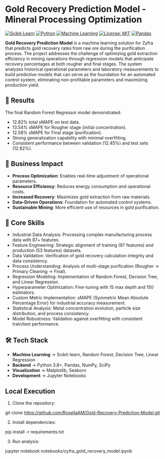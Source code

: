 # Gold Recovery Prediction Model - Mineral Processing Optimization

[![Scikit-Learn](https://img.shields.io/badge/Scikit--Learn-1.0%2B-orange?logo=scikit-learn)](https://scikit-learn.org/)
[![Python](https://img.shields.io/badge/Python-3.8%2B-blue?logo=python)](https://www.python.org/)
[![Machine Learning](https://img.shields.io/badge/Machine-Learning-blueviolet)]()
[![License: MIT](https://img.shields.io/badge/License-MIT-yellow.svg)](https://opensource.org/licenses/MIT)
[![Pandas](https://img.shields.io/badge/Pandas-1.0%252B-brightgreen)](https://pandas.pydata.org/)

**Gold Recovery Prediction Model** is a machine learning solution for Zyfra that predicts gold recovery rates from raw ore during the purification process. The project addresses the challenge of optimizing gold extraction efficiency in mining operations through regression models that anticipate recovery percentages at both rougher and final stages. The system analyzes historical operational parameters and laboratory measurements to build predictive models that can serve as the foundation for an automated control system, eliminating non-profitable parameters and maximizing production yield.

## 🚀 Results
The final Random Forest Regressor model demonstrated:
* 12.82% total sMAPE on test data.
* 13.54% sMAPE for Rougher stage (initial concentration).
* 12.58% sMAPE for Final stage (purification).
* Strong generalization capability with minimal overfitting.
* Consistent performance between validation (12.45%) and test sets (12.82%).

## 💼 Business Impact
* **Process Optimization**: Enables real-time adjustment of operational parameters.
* **Resource Efficiency**: Reduces energy consumption and operational costs.
* **Increased Recovery**: Maximizes gold extraction from raw materials.
* **Data-Driven Operations**: Foundation for automated control systems.
* **Sustainable Mining**: More efficient use of resources in gold purification.

## 🎯 Core Skills
* Industrial Data Analysis: Processing complex manufacturing process data with 87+ features.
* Feature Engineering: Strategic alignment of training (87 features) and production (53 features) datasets.
* Data Validation: Verification of gold recovery calculation integrity and data consistency.
* Process Understanding: Analysis of multi-stage purification (Rougher → Primary Cleaning → Final).
* Regression Modeling: Implementation of Random Forest, Decision Tree, and Linear Regression.
* Hyperparameter Optimization: Fine-tuning with 15 max depth and 150 estimators.
* Custom Metric Implementation: sMAPE (Symmetric Mean Absolute Percentage Error) for industrial accuracy measurement.
* Statistical Analysis: Metal concentration evolution, particle size distribution, and process consistency.
* Model Robustness: Validation against overfitting with consistent train/test performance.

## 🛠️ Tech Stack
* **Machine Learning** → Scikit-learn, Random Forest, Decision Tree, Linear Regression
* **Backend** → Python 3.8+, Pandas, NumPy, SciPy
* **Visualization** → Matplotlib, Seaborn
* **Development** → Jupyter Notebooks

## Local Execution
1. Clone the repository:

git clone https://github.com/RosellaAM/Gold-Recovery-Prediction-Model.git

2. Install dependencies:

pip install -r requirements.txt

3. Run analysis:

  jupyter notebook notebooks/zyfra_gold_recovery_model.ipynb

